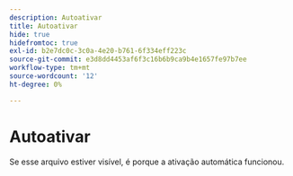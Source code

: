 ```yaml
---
description: Autoativar
title: Autoativar
hide: true
hidefromtoc: true
exl-id: b2e7dc0c-3c0a-4e20-b761-6f334eff223c
source-git-commit: e3d8dd4453af6f3c16b6b9ca9b4e1657fe97b7ee
workflow-type: tm+mt
source-wordcount: '12'
ht-degree: 0%

---
```


# Autoativar

Se esse arquivo estiver visível, é porque a ativação automática funcionou.
